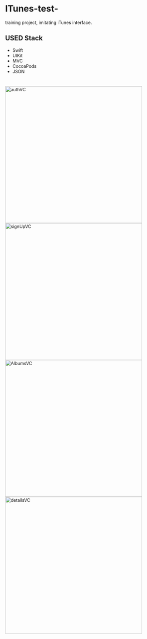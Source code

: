 # ITunes-test-
training project, imitating iTunes interface.

## **USED Stack**
- Swift
- UIKit
- MVC
- CocoaPods
- JSON

#
<img width="439" alt="authVC" src="https://user-images.githubusercontent.com/96972423/169451248-88ad0264-e739-4f2d-aa7b-7f68ae79556b.png">
<img width="439" alt="signUpVC" src="https://user-images.githubusercontent.com/96972423/169451262-9c032879-ec20-4e84-92a0-45aab831d77c.png">
<img width="439" alt="AlbumsVC" src="https://user-images.githubusercontent.com/96972423/169451275-52dbf807-8ed2-4872-8e6f-2db621d84c7b.png">
<img width="439" alt="detailsVC" src="https://user-images.githubusercontent.com/96972423/169451280-a63d39dc-d54a-42fd-927d-c54781f0e0c8.png">
